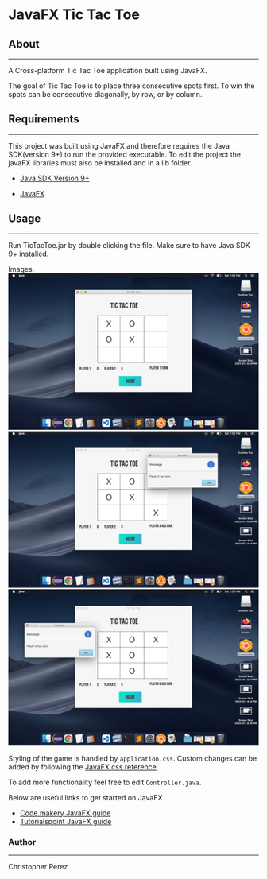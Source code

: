 # JavaFX Tic Tac Toe

## About
---

A Cross-platform Tic Tac Toe application built using JavaFX.

The goal of Tic Tac Toe is to place three consecutive spots first. To win the spots can be consecutive diagonally, by row, or by column. 

## Requirements
---

This project was built using JavaFX and therefore requires the Java SDK(version 9+) to run the provided executable. To edit the project the javaFX libraries must also be installed and in a lib folder.

 
- [Java SDK Version 9+](https://www.oracle.com/java/technologies/downloads/)

- [JavaFX](https://openjfx.io/)

## Usage 
---

 Run TicTacToe.jar by double clicking the file. Make sure to have Java SDK 9+ installed. 

 Images:
  ![screenshot 1](tictactoe-screenshot.png)
  ![screenshot 2](tictactoe-screenshot-2.png)
  ![screenshot 3](tictactoe-screenshot-3.png)

Styling of the game is handled by `application.css`. Custom changes can be added by following the [JavaFX css reference](https://docs.oracle.com/javase/8/javafx/api/javafx/scene/doc-files/cssref.html). 

To add more functionality feel free to edit `Controller.java`. 

Below are useful links to get started on JavaFX
 - [Code.makery JavaFX guide](https://code.makery.ch/library/javafx-tutorial/)
 - [Tutorialspoint JavaFX guide](https://www.tutorialspoint.com/javafx/javafx_application.htm)




 ### Author
 ---

 Christopher Perez


